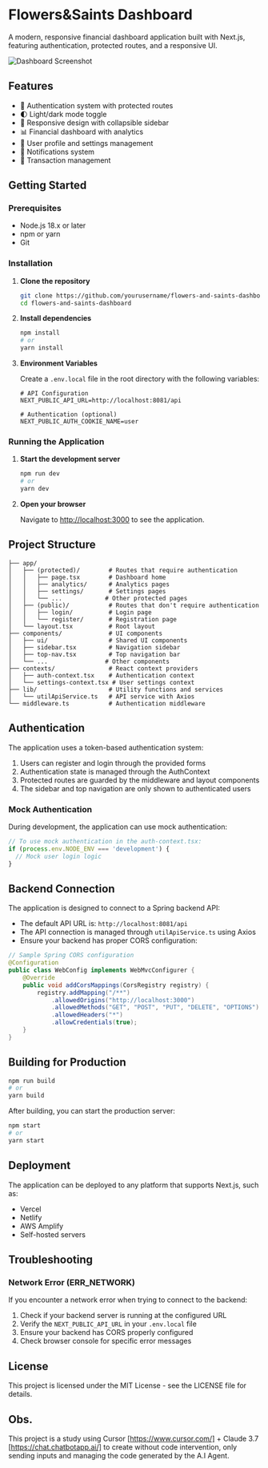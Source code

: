 # Flowers&Saints Dashboard

A modern, responsive financial dashboard application built with Next.js, featuring authentication, protected routes, and a responsive UI.

![Dashboard Screenshot](https://via.placeholder.com/800x450.png?text=Flowers%26Saints+Dashboard)

## Features

- 🔐 Authentication system with protected routes
- 🌓 Light/dark mode toggle
- 📱 Responsive design with collapsible sidebar
- 📊 Financial dashboard with analytics
- 👤 User profile and settings management
- 🔔 Notifications system
- 🔄 Transaction management

## Getting Started

### Prerequisites

- Node.js 18.x or later
- npm or yarn
- Git

### Installation

1. **Clone the repository**

   ```bash
   git clone https://github.com/yourusername/flowers-and-saints-dashboard.git
   cd flowers-and-saints-dashboard
   ```

2. **Install dependencies**

   ```bash
   npm install
   # or
   yarn install
   ```

3. **Environment Variables**

   Create a `.env.local` file in the root directory with the following variables:

   ```
   # API Configuration
   NEXT_PUBLIC_API_URL=http://localhost:8081/api
   
   # Authentication (optional)
   NEXT_PUBLIC_AUTH_COOKIE_NAME=user
   ```

### Running the Application

1. **Start the development server**

   ```bash
   npm run dev
   # or
   yarn dev
   ```

2. **Open your browser**

   Navigate to [http://localhost:3000](http://localhost:3000) to see the application.

## Project Structure

```
├── app/
│   ├── (protected)/        # Routes that require authentication
│   │   ├── page.tsx        # Dashboard home
│   │   ├── analytics/      # Analytics pages
│   │   ├── settings/       # Settings pages
│   │   └── ...            # Other protected pages
│   ├── (public)/           # Routes that don't require authentication
│   │   ├── login/          # Login page
│   │   └── register/       # Registration page
│   └── layout.tsx          # Root layout
├── components/             # UI components
│   ├── ui/                 # Shared UI components
│   ├── sidebar.tsx         # Navigation sidebar
│   ├── top-nav.tsx         # Top navigation bar
│   └── ...                # Other components
├── contexts/               # React context providers
│   ├── auth-context.tsx    # Authentication context
│   └── settings-context.tsx # User settings context
├── lib/                    # Utility functions and services
│   └── utilApiService.ts   # API service with Axios
└── middleware.ts           # Authentication middleware
```

## Authentication

The application uses a token-based authentication system:

1. Users can register and login through the provided forms
2. Authentication state is managed through the AuthContext
3. Protected routes are guarded by the middleware and layout components
4. The sidebar and top navigation are only shown to authenticated users

### Mock Authentication

During development, the application can use mock authentication:

```typescript
// To use mock authentication in the auth-context.tsx:
if (process.env.NODE_ENV === 'development') {
  // Mock user login logic
}
```

## Backend Connection

The application is designed to connect to a Spring backend API:

- The default API URL is: `http://localhost:8081/api`
- The API connection is managed through `utilApiService.ts` using Axios
- Ensure your backend has proper CORS configuration:

```java
// Sample Spring CORS configuration
@Configuration
public class WebConfig implements WebMvcConfigurer {
    @Override
    public void addCorsMappings(CorsRegistry registry) {
        registry.addMapping("/**")
            .allowedOrigins("http://localhost:3000")
            .allowedMethods("GET", "POST", "PUT", "DELETE", "OPTIONS")
            .allowedHeaders("*")
            .allowCredentials(true);
    }
}
```

## Building for Production

```bash
npm run build
# or
yarn build
```

After building, you can start the production server:

```bash
npm start
# or
yarn start
```

## Deployment

The application can be deployed to any platform that supports Next.js, such as:

- Vercel
- Netlify
- AWS Amplify
- Self-hosted servers

## Troubleshooting

### Network Error (ERR_NETWORK)

If you encounter a network error when trying to connect to the backend:

1. Check if your backend server is running at the configured URL
2. Verify the `NEXT_PUBLIC_API_URL` in your `.env.local` file
3. Ensure your backend has CORS properly configured
4. Check browser console for specific error messages

## License

This project is licensed under the MIT License - see the LICENSE file for details. 

## Obs.
This project is a study using Cursor [https://www.cursor.com/] + Claude 3.7 [https://chat.chatbotapp.ai/] to create without code intervention, only sending inputs and managing the code generated by the A.I Agent.